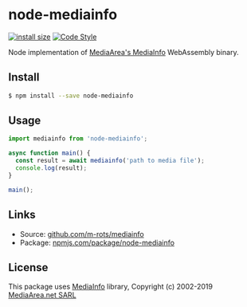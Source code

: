 # node-mediainfo
[![install size](https://packagephobia.now.sh/badge?p=node-mediainfo)](https://packagephobia.now.sh/result?p=node-mediainfo)
[![Code Style](https://badgen.net/badge/code%20style/airbnb/ff5a5f?icon=airbnb)](https://github.com/airbnb/javascript)

Node implementation of [MediaArea's MediaInfo](https://mediaarea.net/en/MediaInfo) WebAssembly binary.

## Install

```sh
$ npm install --save node-mediainfo
```

## Usage

```ts
import mediainfo from 'node-mediainfo';

async function main() {
  const result = await mediainfo('path to media file');
  console.log(result);
}

main();
```

## Links
- Source: [github.com/m-rots/mediainfo](https://github.com/m-rots/mediainfo)
- Package: [npmjs.com/package/node-mediainfo](https://www.npmjs.com/package/node-mediainfo)

## License


This package uses [MediaInfo](http://mediaarea.net/MediaInfo) library, Copyright (c) 2002-2019 [MediaArea.net SARL](mailto:Info@MediaArea.net)
